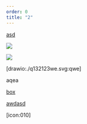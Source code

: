 ```yaml
---
order: 0
title: "2"
---
```


[asd](asd)

![](./asd.png)

![](./aasdsd1.png)

[drawio:./q132123we.svg:qwe]

aqea

[box](asdasd.123)



[awdasd](https://asd.co)

[icon:010]
